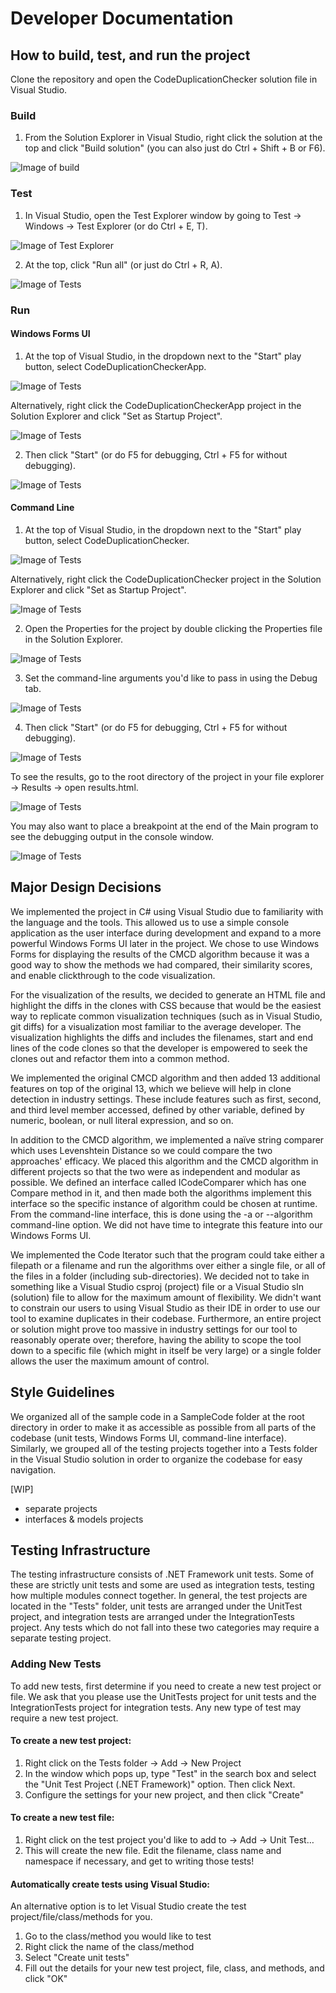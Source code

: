 # Developer Documentation

## How to build, test, and run the project
Clone the repository and open the CodeDuplicationChecker solution file in Visual Studio. 

### Build
1. From the Solution Explorer in Visual Studio, right click the solution at the top and click "Build solution" (you can also just do Ctrl + Shift + B or F6).

![Image of build](Markdown%20images/Build.png)

### Test
1. In Visual Studio, open the Test Explorer window by going to Test -> Windows -> Test Explorer (or do Ctrl + E, T). 

![Image of Test Explorer](Markdown%20images/Test%20Explorer.png)

2. At the top, click "Run all" (or just do Ctrl + R, A).

![Image of Tests](Markdown%20images/Tests.png)

### Run
#### Windows Forms UI
1. At the top of Visual Studio, in the dropdown next to the "Start" play button, select CodeDuplicationCheckerApp. 

![Image of Tests](Markdown%20images/Windows%20Forms.png)

Alternatively, right click the CodeDuplicationCheckerApp project in the Solution Explorer and click "Set as Startup Project". 

![Image of Tests](Markdown%20images/Set%20as%20Startup.png)

2. Then click "Start" (or do F5 for debugging, Ctrl + F5 for without debugging).

![Image of Tests](Markdown%20images/Start.png)

#### Command Line
1. At the top of Visual Studio, in the dropdown next to the "Start" play button, select CodeDuplicationChecker. 

![Image of Tests](Markdown%20images/Main%20project.png)

Alternatively, right click the CodeDuplicationChecker project in the Solution Explorer and click "Set as Startup Project". 

![Image of Tests](Markdown%20images/Set%20as%20Startup.png) 

2. Open the Properties for the project by double clicking the Properties file in the Solution Explorer. 

![Image of Tests](Markdown%20images/Properties.png)

3. Set the command-line arguments you'd like to pass in using the Debug tab. 

![Image of Tests](Markdown%20images/Debug.png)

4. Then click "Start" (or do F5 for debugging, Ctrl + F5 for without debugging). 

![Image of Tests](Markdown%20images/Start2.png)

To see the results, go to the root directory of the project in your file explorer -> Results -> open results.html. 

![Image of Tests](Markdown%20images/results.png)

You may also want to place a breakpoint at the end of the Main program to see the debugging output in the console window.

![Image of Tests](Markdown%20images/output.png)

## Major Design Decisions
We implemented the project in C# using Visual Studio due to familiarity with the language and the tools. This allowed us to use a simple console application as the user interface during development and expand to a more powerful Windows Forms UI later in the project. We chose to use Windows Forms for displaying the results of the CMCD algorithm because it was a good way to show the methods we had compared, their similarity scores, and enable clickthrough to the code visualization. 

For the visualization of the results, we decided to generate an HTML file and highlight the diffs in the clones with CSS because that would be the easiest way to replicate common visualization techniques (such as in Visual Studio, git diffs) for a visualization most familiar to the average developer. The visualization highlights the diffs and includes the filenames, start and end lines of the code clones so that the developer is empowered to seek the clones out and refactor them into a common method. 

We implemented the original CMCD algorithm and then added 13 additional features on top of the original 13, which we believe will help in clone detection in industry settings. These include features such as first, second, and third level member accessed, defined by other variable, defined by numeric, boolean, or null literal expression, and so on.

In addition to the CMCD algorithm, we implemented a naïve string comparer which uses Levenshtein Distance so we could compare the two approaches' efficacy. We placed this algorithm and the CMCD algorithm in different projects so that the two were as independent and modular as possible. We defined an interface called ICodeComparer which has one Compare method in it, and then made both the algorithms implement this interface so the specific instance of algorithm could be chosen at runtime. From the command-line interface, this is done using the -a or --algorithm command-line option. We did not have time to integrate this feature into our Windows Forms UI. 

We implemented the Code Iterator such that the program could take either a filepath or a filename and run the algorithms over either a single file, or all of the files in a folder (including sub-directories). We decided not to take in something like a Visual Studio csproj (project) file or a Visual Studio sln (solution) file to allow for the maximum amount of flexibility. We didn't want to constrain our users to using Visual Studio as their IDE in order to use our tool to examine duplicates in their codebase. Furthermore, an entire project or solution might prove too massive in industry settings for our tool to reasonably operate over; therefore, having the ability to scope the tool down to a specific file (which might in itself be very large) or a single folder allows the user the maximum amount of control.

## Style Guidelines
We organized all of the sample code in a SampleCode folder at the root directory in order to make it as accessible as possible from all parts of the codebase (unit tests, Windows Forms UI, command-line interface). Similarly, we grouped all of the testing projects together into a Tests folder in the Visual Studio solution in order to organize the codebase for easy navigation.

[WIP]

- separate projects
- interfaces & models projects

## Testing Infrastructure
The testing infrastructure consists of .NET Framework unit tests. Some of these are strictly unit tests and some are used as integration tests, testing how multiple modules connect together. In general, the test projects are located in the "Tests" folder, unit tests are arranged under the UnitTest project, and integration tests are arranged under the IntegrationTests project. Any tests which do not fall into these two categories may require a separate testing project.

### Adding New Tests
To add new tests, first determine if you need to create a new test project or file. We ask that you please use the UnitTests project for unit tests and the IntegrationTests project for integration tests. Any new type of test may require a new test project.

#### To create a new test project:
1. Right click on the Tests folder -> Add -> New Project
2. In the window which pops up, type "Test" in the search box and select the "Unit Test Project (.NET Framework)" option. Then click Next.
3. Configure the settings for your new project, and then click "Create"

#### To create a new test file:
1. Right click on the test project you'd like to add to -> Add -> Unit Test…
2. This will create the new file. Edit the filename, class name and namespace if necessary, and get to writing those tests!

#### Automatically create tests using Visual Studio:
An alternative option is to let Visual Studio create the test project/file/class/methods for you.
1. Go to the class/method you would like to test
2. Right click the name of the class/method
3. Select "Create unit tests"
3. Fill out the details for your new test project, file, class, and methods, and click "OK"
